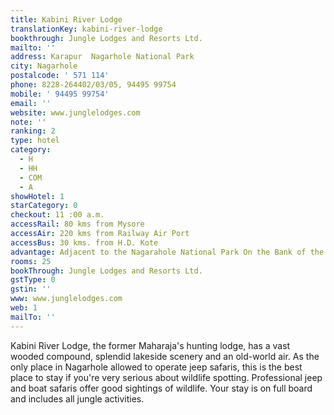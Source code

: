```yaml
---
title: Kabini River Lodge
translationKey: kabini-river-lodge
bookthrough: Jungle Lodges and Resorts Ltd.
mailto: ''
address: Karapur  Nagarhole National Park
city: Nagarhole
postalcode: ' 571 114'
phone: 8228-264402/03/05, 94495 99754
mobile: ' 94495 99754'
email: ''
website: www.junglelodges.com
note: ''
ranking: 2
type: hotel
category:
  - H
  - HH
  - COM
  - A
showHotel: 1
starCategory: 0
checkout: 11 :00 a.m.
accessRail: 80 kms from Mysore
accessAir: 220 kms from Railway Air Port
accessBus: 30 kms. from H.D. Kote
advantage: Adjacent to the Nagarahole National Park On the Bank of the River Kabini
rooms: 25
bookThrough: Jungle Lodges and Resorts Ltd.
gstType: 0
gstin: ''
www: www.junglelodges.com
web: 1
mailTo: ''
---
```

























Kabini River Lodge, the former Maharaja's hunting lodge, has a vast wooded compound, splendid lakeside scenery and an old-world air. As the only place in Nagarhole allowed to operate jeep safaris, this is the best place to stay if you're very serious about wildlife spotting. Professional jeep and boat safaris offer good sightings of wildlife. Your stay is on full board and includes all jungle activities.